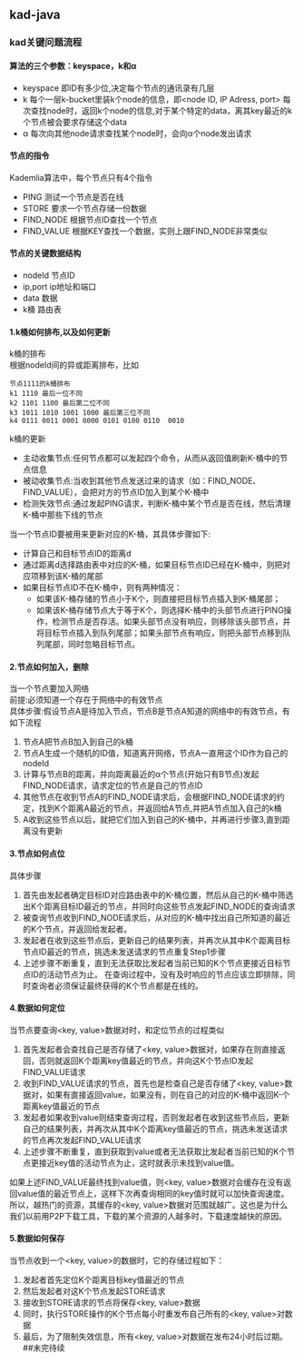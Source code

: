 ## kad-java


### kad关键问题流程
#### 算法的三个参数：keyspace，k和α
* keyspace 即ID有多少位,决定每个节点的通讯录有几层
* k 每个一层k-bucket里装k个node的信息，即<node ID, IP Adress, port> 每次查找node时，返回k个node的信息,对于某个特定的data，离其key最近的k个节点被会要求存储这个data
* α 每次向其他node请求查找某个node时，会向α个node发出请求
#### 节点的指令
Kademlia算法中，每个节点只有4个指令

* PING 测试一个节点是否在线
* STORE 要求一个节点存储一份数据
* FIND_NODE 根据节点ID查找一个节点
* FIND_VALUE 根据KEY查找一个数据，实则上跟FIND_NODE非常类似

#### 节点的关键数据结构
* nodeId 节点ID
* ip,port ip地址和端口
* data 数据
* k桶 路由表

#### 1.k桶如何排布,以及如何更新
   k桶的排布<br/>
   根据nodeId间的异或距离排布，比如
   ```
   节点1111的k桶排布
   k1 1110 最后一位不同
   k2 1101 1100 最后第二位不同
   k3 1011 1010 1001 1000 最后第三位不同
   k4 0111 0011 0001 0000 0101 0100 0110  0010
   ```
   k桶的更新<br/>
   * 主动收集节点:任何节点都可以发起四个命令，从而从返回值刷新K-桶中的节点信息
   * 被动收集节点:当收到其他节点发送过来的请求（如：FIND_NODE、FIND_VALUE），会把对方的节点ID加入到某个K-桶中
   * 检测失效节点:通过发起PING请求，判断K-桶中某个节点是否在线，然后清理K-桶中那些下线的节点
   
   当一个节点ID要被用来更新对应的K-桶，其具体步骤如下:<br/>
   * 计算自己和目标节点ID的距离d
   * 通过距离d选择路由表中对应的K-桶，如果目标节点ID已经在K-桶中，则把对应项移到该K-桶的尾部
   * 如果目标节点ID不在K-桶中，则有两种情况：
     * 如果该K-桶存储的节点小于K个，则直接把目标节点插入到K-桶尾部；
     * 如果该K-桶存储节点大于等于K个，则选择K-桶中的头部节点进行PING操作，检测节点是否存活。如果头部节点没有响应，则移除该头部节点，并将目标节点插入到队列尾部；如果头部节点有响应，则把头部节点移到队列尾部，同时忽略目标节点。
#### 2.节点如何加入，删除
   当一个节点要加入网络<br/>
   前提:必须知道一个存在于网络中的有效节点<br/>
   具体步骤:假设节点A是待加入节点，节点B是节点A知道的网络中的有效节点，有如下流程
   1. 节点A把节点B加入到自己的k桶
   2. 节点A生成一个随机的ID值，知道离开网络，节点A一直用这个ID作为自己的nodeId
   3. 计算与节点B的距离，并向距离最近的α个节点(开始只有B节点)发起FIND_NODE请求，请求定位的节点是自己的节点ID
   4. 其他节点在收到节点A的FIND_NODE请求后，会根据FIND_NODE请求的约定，找到K个距离A最近的节点，并返回给A节点,并把A节点加入自己的k桶
   5. A收到这些节点以后，就把它们加入到自己的K-桶中，并再进行步骤3,直到距离没有更新
#### 3.节点如何点位
   具体步骤
   1. 首先由发起者确定目标ID对应路由表中的K-桶位置，然后从自己的K-桶中筛选出K个距离目标ID最近的节点，并同时向这些节点发起FIND_NODE的查询请求
   2. 被查询节点收到FIND_NODE请求后，从对应的K-桶中找出自己所知道的最近的K个节点，并返回给发起者。
   3. 发起者在收到这些节点后，更新自己的结果列表，并再次从其中K个距离目标节点ID最近的节点，挑选未发送请求的节点重复Step1步骤
   4. 上述步骤不断重复，直到无法获取比发起者当前已知的K个节点更接近目标节点ID的活动节点为止。
      在查询过程中，没有及时响应的节点应该立即排除，同时查询者必须保证最终获得的K个节点都是在线的。
#### 4.数据如何定位
   当节点要查询<key, value>数据对时，和定位节点的过程类似
   1. 首先发起者会查找自己是否存储了<key, value>数据对，如果存在则直接返回，否则就返回K个距离key值最近的节点，并向这K个节点ID发起FIND_VALUE请求
   2. 收到FIND_VALUE请求的节点，首先也是检查自己是否存储了<key, value>数据对，如果有直接返回value，如果没有，则在自己的对应的K-桶中返回K-个距离key值最近的节点
   3. 发起者如果收到value则结束查询过程，否则发起者在收到这些节点后，更新自己的结果列表，并再次从其中K个距离key值最近的节点，挑选未发送请求的节点再次发起FIND_VALUE请求
   4. 上述步骤不断重复，直到获取到value或者无法获取比发起者当前已知的K个节点更接近key值的活动节点为止，这时就表示未找到value值。
   
   如果上述FIND_VALUE最终找到value值，则<key, value>数据对会缓存在没有返回value值的最近节点上，这样下次再查询相同的key值时就可以加快查询速度。
   所以，越热门的资源，其缓存的<key, value>数据对范围就越广。这也是为什么我们以前用P2P下载工具，下载的某个资源的人越多时，下载速度越快的原因。
#### 5.数据如何保存
   当节点收到一个<key, value>的数据时，它的存储过程如下：
   1. 发起者首先定位K个距离目标key值最近的节点
   2. 然后发起者对这K个节点发起STORE请求
   3. 接收到STORE请求的节点将保存<key, value>数据
   4. 同时，执行STORE操作的K个节点每小时重发布自己所有的<key, value>对数据
   5. 最后，为了限制失效信息，所有<key, value>对数据在发布24小时后过期。
##未完待续

